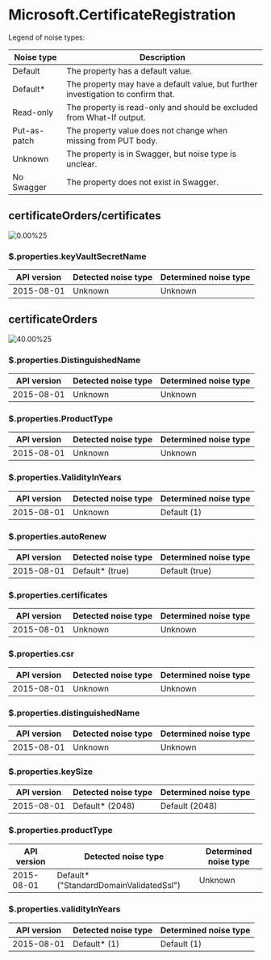# Microsoft.CertificateRegistration

Legend of noise types:

| Noise type   | Description                                                                       |
| ------------ | --------------------------------------------------------------------------------- |
| Default      | The property has a default value.                                                 |
| Default*     | The property may have a default value, but further investigation to confirm that. |
| Read-only    | The property is read-only and should be excluded from What-If output.             |
| Put-as-patch | The property value does not change when missing from PUT body.                    |
| Unknown      | The property is in Swagger, but noise type is unclear.                            |
| No Swagger   | The property does not exist in Swagger.                                           |

## certificateOrders/certificates

![0.00%25](https://img.shields.io/badge/0.00%25-%E2%98%86☆☆☆☆☆☆☆☆☆-red)

### \$.properties.keyVaultSecretName

| API version | Detected noise type | Determined noise type |
| ----------- | ------------------- | --------------------- |
| 2015-08-01  | Unknown             | Unknown               |

## certificateOrders

![40.00%25](https://img.shields.io/badge/40.00%25-%E2%98%85★★★%E2%98%86☆☆☆☆☆-yellow)

### \$.properties.DistinguishedName

| API version | Detected noise type | Determined noise type |
| ----------- | ------------------- | --------------------- |
| 2015-08-01  | Unknown             | Unknown               |

### \$.properties.ProductType

| API version | Detected noise type | Determined noise type |
| ----------- | ------------------- | --------------------- |
| 2015-08-01  | Unknown             | Unknown               |

### \$.properties.ValidityInYears

| API version | Detected noise type | Determined noise type |
| ----------- | ------------------- | --------------------- |
| 2015-08-01  | Unknown             | Default (1)           |

### \$.properties.autoRenew

| API version | Detected noise type | Determined noise type |
| ----------- | ------------------- | --------------------- |
| 2015-08-01  | Default* (true)     | Default (true)        |

### \$.properties.certificates

| API version | Detected noise type | Determined noise type |
| ----------- | ------------------- | --------------------- |
| 2015-08-01  | Unknown             | Unknown               |

### \$.properties.csr

| API version | Detected noise type | Determined noise type |
| ----------- | ------------------- | --------------------- |
| 2015-08-01  | Unknown             | Unknown               |

### \$.properties.distinguishedName

| API version | Detected noise type | Determined noise type |
| ----------- | ------------------- | --------------------- |
| 2015-08-01  | Unknown             | Unknown               |

### \$.properties.keySize

| API version | Detected noise type | Determined noise type |
| ----------- | ------------------- | --------------------- |
| 2015-08-01  | Default* (2048)     | Default (2048)        |

### \$.properties.productType

| API version | Detected noise type                     | Determined noise type |
| ----------- | --------------------------------------- | --------------------- |
| 2015-08-01  | Default* ("StandardDomainValidatedSsl") | Unknown               |

### \$.properties.validityInYears

| API version | Detected noise type | Determined noise type |
| ----------- | ------------------- | --------------------- |
| 2015-08-01  | Default* (1)        | Default (1)           |
